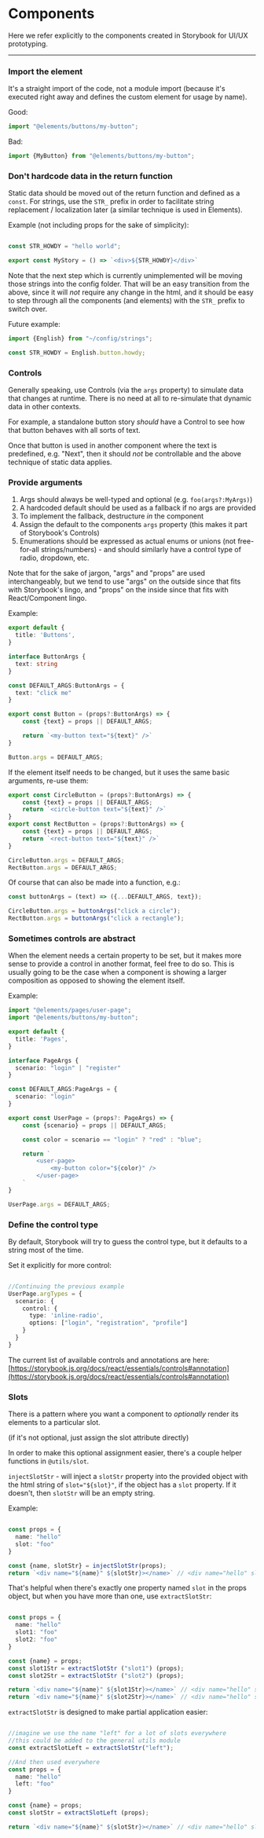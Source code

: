 # Components 

Here we refer explicitly to the components created in Storybook for UI/UX prototyping.

----

### Import the element

It's a straight import of the code, not a module import (because it's executed right away and defines the custom element for usage by name).

Good:

```typescript
import "@elements/buttons/my-button";
```

Bad:

```typescript
import {MyButton} from "@elements/buttons/my-button";
```

### Don't hardcode data in the return function

Static data should be moved out of the return function and defined as a `const`. For strings, use the `STR_` prefix in order to facilitate string replacement / localization later (a similar technique is used in Elements).

Example (not including props for the sake of simplicity):

```typescript

const STR_HOWDY = "hello world";

export const MyStory = () => `<div>${STR_HOWDY}</div>`
```

Note that the next step which is currently unimplemented will be moving those strings into the config folder.
That will be an easy transition from the above, since it will _not_ require any change in the html,
and it should be easy to step through all the components (and elements) with the `STR_` prefix to switch over.

Future example:

```typescript
import {English} from "~/config/strings";

const STR_HOWDY = English.button.howdy;
```

### Controls

Generally speaking, use Controls (via the `args` property) to simulate data that changes at runtime. There is no need at all to re-simulate that dynamic data in other contexts.

For example, a standalone button story _should_ have a Control to see how that button behaves with all sorts of text.

Once that button is used in another component where the text is predefined, e.g. "Next", then it should _not_ be controllable and the above technique of static data applies.

### Provide arguments

1. Args should always be well-typed and optional (e.g. `foo(args?:MyArgs)`)
2. A hardcoded default should be used as a fallback if no args are provided
3. To implement the fallback, destructure _in_ the component
4. Assign the default to the components `args` property (this makes it part of Storybook's Controls)
5. Enumerations should be expressed as actual enums or unions (not free-for-all strings/numbers) - and should similarly have a control type of radio, dropdown, etc.

Note that for the sake of jargon, "args" and "props" are used interchangeably, but we tend to use "args" on the outside since that fits with Storybook's lingo, and "props" on the inside since that fits with React/Component lingo.

Example:

```typescript
export default {
  title: 'Buttons',
}

interface ButtonArgs {
  text: string
}

const DEFAULT_ARGS:ButtonArgs = {
  text: "click me"
}

export const Button = (props?:ButtonArgs) => {
    const {text} = props || DEFAULT_ARGS;

    return `<my-button text="${text}" />`
}

Button.args = DEFAULT_ARGS;

```

If the element itself needs to be changed, but it uses the same basic arguments, re-use them:

```typescript
export const CircleButton = (props?:ButtonArgs) => {
    const {text} = props || DEFAULT_ARGS;
    return `<circle-button text="${text}" />`
}
export const RectButton = (props?:ButtonArgs) => {
    const {text} = props || DEFAULT_ARGS;
    return `<rect-button text="${text}" />`
}

CircleButton.args = DEFAULT_ARGS;
RectButton.args = DEFAULT_ARGS;

```

Of course that can also be made into a function, e.g.:

```typescript
const buttonArgs = (text) => ({...DEFAULT_ARGS, text});

CircleButton.args = buttonArgs("click a circle");
RectButton.args = buttonArgs("click a rectangle");
```

### Sometimes controls are abstract 

When the element needs a certain property to be set, but it makes more sense to provide a control in another format, feel free to do so.
This is usually going to be the case when a component is showing a larger composition as opposed to showing the element itself.

Example:

```typescript
import "@elements/pages/user-page";
import "@elements/buttons/my-button";

export default {
  title: 'Pages',
}

interface PageArgs {
  scenario: "login" | "register"
}

const DEFAULT_ARGS:PageArgs = {
  scenario: "login"
}

export const UserPage = (props?: PageArgs) => {
    const {scenario} = props || DEFAULT_ARGS;

    const color = scenario == "login" ? "red" : "blue";

    return `
        <user-page>
            <my-button color="${color}" />
        </user-page>
    `
}

UserPage.args = DEFAULT_ARGS;
```

### Define the control type

By default, Storybook will try to guess the control type, but it defaults to a string most of the time.

Set it explicitly for more control:

```typescript

//Continuing the previous example
UserPage.argTypes = {
  scenario: {
    control: {
      type: 'inline-radio',
      options: ["login", "registration", "profile"]
    }
  }
}
```

The current list of available controls and annotations are here: [https://storybook.js.org/docs/react/essentials/controls#annotation](https://storybook.js.org/docs/react/essentials/controls#annotation)

### Slots

There is a pattern where you want a component to _optionally_ render its elements to a particular slot. 

(if it's not optional, just assign the slot attribute directly)

In order to make this optional assignment easier, there's a couple helper functions in `@utils/slot`.


`injectSlotStr` - will inject a `slotStr` property into the provided object with the html string of `slot="${slot}"`, if the object has a `slot` property. If it doesn't, then `slotStr` will be an empty string.

Example:

```typescript

const props = {
  name: "hello"
  slot: "foo"
}

const {name, slotStr} = injectSlotStr(props);
return `<div name="${name}" ${slotStr}></name>` // <div name="hello" slot="foo" />
```

That's helpful when there's exactly one property named `slot` in the props object, but when you have more than one, use `extractSlotStr`:


```typescript

const props = {
  name: "hello"
  slot1: "foo"
  slot2: "foo"
}

const {name} = props;
const slot1Str = extractSlotStr ("slot1") (props);
const slot2Str = extractSlotStr ("slot2") (props);

return `<div name="${name}" ${slot1Str}></name>` // <div name="hello" slot="foo" />
return `<div name="${name}" ${slot2Str}></name>` // <div name="hello" slot="bar" />
```

`extractSlotStr` is designed to make partial application easier:

```typescript

//imagine we use the name "left" for a lot of slots everywhere
//this could be added to the general utils module
const extractSlotLeft = extractSlotStr("left");

//And then used everywhere
const props = {
  name: "hello"
  left: "foo"
}

const {name} = props;
const slotStr = extractSlotLeft (props);

return `<div name="${name}" ${slotStr}></name>` // <div name="hello" slot="left" />
```
